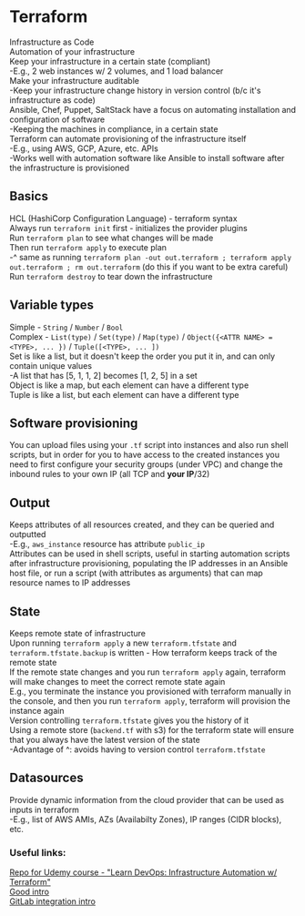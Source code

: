 # Terraform

Infrastructure as Code  
Automation of your infrastructure  
Keep your infrastructure in a certain state (compliant)  
-E.g., 2 web instances w/ 2 volumes, and 1 load balancer  
Make your infrastructure auditable  
-Keep your infrastructure change history in version control (b/c it's infrastructure as code)  
Ansible, Chef, Puppet, SaltStack have a focus on automating installation and configuration of software  
-Keeping the machines in compliance, in a certain state  
Terraform can automate provisioning of the infrastructure itself  
-E.g., using AWS, GCP, Azure, etc. APIs  
-Works well with automation software like Ansible to install software after the infrastructure is provisioned  

## Basics

HCL (HashiCorp Configuration Language) - terraform syntax  
Always run `terraform init` first - initializes the provider plugins  
Run `terraform plan` to see what changes will be made  
Then run `terraform apply`  to execute plan  
-^ same as running `terraform plan -out out.terraform ; terraform apply out.terraform ; rm out.terraform`  (do this if you want to be extra careful)  
Run `terraform destroy` to tear down the infrastructure

## Variable types
Simple - `String` / `Number` / `Bool`  
Complex - `List(type)` / `Set(type)` / `Map(type)` / `Object({<ATTR NAME> = <TYPE>, ... })` / `Tuple([<TYPE>, ... ])`  
Set is like a list, but it doesn't keep the order you put it in, and can only contain unique values  
-A list that has [5, 1, 1, 2] becomes [1, 2, 5] in a set  
Object is like a map, but each element can have a different type  
Tuple is like a list, but each element can have a different type
## Software provisioning
You can upload files using your `.tf` script into instances and also run shell scripts, but in order for you to have access to the created instances you need to first configure your security groups (under VPC) and change the inbound rules to your own IP (all TCP and **your IP**/32)
## Output
Keeps attributes of all resources created, and they can be queried and outputted  
-E.g., `aws_instance` resource has attribute `public_ip`  
Attributes can be used in shell scripts, useful in starting automation scripts after infrastructure provisioning, populating the IP addresses in an Ansible host file, or run a script (with attributes as arguments) that can map resource names to IP addresses  
## State
Keeps remote state of infrastructure  
Upon running `terraform apply` a new `terraform.tfstate` and `terraform.tfstate.backup` is written - How terraform keeps track of the remote state  
If the remote state changes and you run `terraform apply` again, terraform will make changes to meet the correct remote state again  
E.g., you terminate the instance you provisioned with terraform manually in the console, and then you run `terraform apply`, terraform will provision the instance again  
Version controlling `terraform.tfstate` gives you the history of it  
Using a remote store (`backend.tf` with s3) for the terraform state will ensure that you always have the latest version of the state  
-Advantage of ^: avoids having to version control `terraform.tfstate`
## Datasources
Provide dynamic information from the cloud provider that can be used as inputs in terraform  
-E.g., list of AWS AMIs, AZs (Availabilty Zones), IP ranges (CIDR blocks), etc.
### Useful links:
[Repo for Udemy course - "Learn DevOps: Infrastructure Automation w/ Terraform"](https://github.com/wardviaene/terraform-course)  
[Good intro](https://blog.gruntwork.io/a-comprehensive-guide-to-terraform-b3d32832baca)  
[GitLab integration intro](https://timberry.dev/posts/terraform-pipelines-in-gitlab/)  
